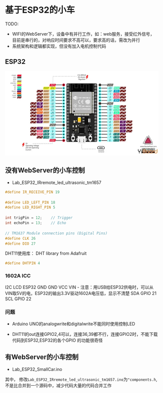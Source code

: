 # 基于ESP32的小车

TODO: 
* WIFI的WebServer下，设备中有并行工作，如：web服务，接受红外信号，目前是串行的，对响应时间要求不高可以，要求高的话，需改为并行
* 系统架构和逻辑都实现，但没有加入电机控制代码

## ESP32 

![](img/esp32_pinout.jpg)

## 没有WebServer的小车控制

 * Lab_ESP32_IRremote_led_ultrasonic_tm1657
```c
#define IR_RECEIVE_PIN 19

#define LED_LEFT_PIN 18
#define LED_RIGHT_PIN 5

int trigPin = 12;    // Trigger
int echoPin = 13;    // Echo

// TM1637 Module connection pins (Digital Pins)
#define CLK 26
#define DIO 27

```

DHT11使用库： DHT library from Adafruit
```c
#define DHTPIN 4  
```

### 1602A ICC
I2C LCD	ESP32
GND	GND
VCC	VIN -  注意：用USB给ESP32供电时，可以从VIN取5V的电，ESP32的输出3.3V驱动1602A电压低，显示不清楚
SDA	GPIO 21
SCL	GPIO 22

### 问题

* Arduino UNO的analogwrite和digitalwrite不能同时使用控制LED

* DHT11的out连接GPIO2,4可以，连接36,39都不行，连接GPIO2时，不能下载代码到ESP32,ESP32的各个GPIO 的功能很奇怪



## 有WebServer的小车控制

* Lab_ESP32_SmallCar.ino

其中， 修改`Lab_ESP32_IRremote_led_ultrasonic_tm1657.ino`为`"components.h`,不是比合并到一个源码中，减少代码大量的代码合并工作